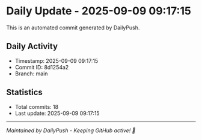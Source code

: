 # Daily Update - 2025-09-09 09:17:15

This is an automated commit generated by DailyPush.

## Daily Activity
- Timestamp: 2025-09-09 09:17:15
- Commit ID: 8d1254a2
- Branch: main

## Statistics
- Total commits: 18
- Last update: 2025-09-09 09:17:15

---
*Maintained by DailyPush - Keeping GitHub active! 🚀*
